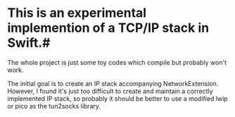# This is an experimental implemention of a TCP/IP stack in Swift.#

The whole project is just some toy codes which compile but probably won't work.

The initial goal is to create an IP stack accompanying NetworkExtension. However, I found it's just too difficult to create and maintain a correctly implemented IP stack, so probably it should be better to use a modified lwip or pico as the tun2socks library.
